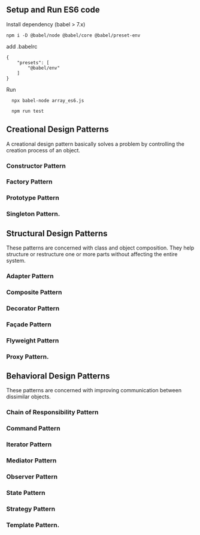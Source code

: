 ## Setup and Run ES6 code

Install dependency (babel > 7.x)
```
npm i -D @babel/node @babel/core @babel/preset-env
```

add .babelrc
```
{
    "presets": [
        "@babel/env"
    ]
}
```

Run 
```
  npx babel-node array_es6.js
  
  npm run test
```

## Creational Design Patterns

A creational design pattern basically solves a problem by controlling the creation process of an object.

### Constructor Pattern
### Factory Pattern
### Prototype Pattern
### Singleton Pattern.

## Structural Design Patterns
These patterns are concerned with class and object composition. They help structure or restructure one or more parts without affecting the entire system. 

### Adapter Pattern
### Composite Pattern
### Decorator Pattern
### Façade Pattern
### Flyweight Pattern
### Proxy Pattern.

## Behavioral Design Patterns
These patterns are concerned with improving communication between dissimilar objects.

### Chain of Responsibility Pattern
### Command Pattern
### Iterator Pattern
### Mediator Pattern
### Observer Pattern
### State Pattern
### Strategy Pattern
### Template Pattern.
